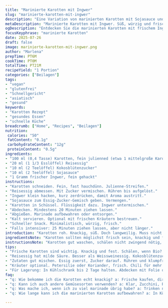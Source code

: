 ```yaml
---
title: "Marinierte Karotten mit Ingwer"
slug: "marinierte-karotten-mit-ingwer"
description: "Eine Variation von marinierten Karotten mit Sojasauce und frischem Ingwer. Die Karotten fein julienned, gemischt mit Reisessig, Kokosblütenzucker, Ingwerstückchen und Sojasauce. Kurz eingelegt für etwa 20 Minuten. Abtropfen, servieren. Vegan, glutenfrei, nussfrei, laktosefrei, eifrei. Kräuter optional. Einfaches Rezept, schnelle Zubereitung. Frische Schärfe durch Ingwer statt Zucker und Essig pur. Leicht würzig, angenehm säuerlich. Ideal als Beilage oder Salatkomponente. Portionsgröße für eine Person."
metaDescription: "Marinierte Karotten mit Ingwer. Süß, würzig und frisch. Perfekte Beilage oder Snack. Einfach zubereitet und vegan."
ogDescription: "Entdecken Sie die marinierten Karotten mit frischem Ingwer. Ideal als Snack oder Beilage. Vegan und glutenfrei."
focusKeyphrase: "marinierte Karotten"
date: 2025-07-26
draft: false
image: marinierte-karotten-mit-ingwer.png
author: "Marlena"
prepTime: PT6M
cookTime: PT0M
totalTime: PT21M
recipeYield: "1 Portion"
categories: ["Beilagen"]
tags:
- "vegan"
- "glutenfrei"
- "Schnellgericht"
- "asiatisch"
- "gesund"
keywords:
- "Karotten Rezept"
- "gesundes Essen"
- "schnelle Küche"
breadcrumb: ["Home", "Recipes", "Beilagen"]
nutrition: 
 calories: "50"
 fatContent: "0.1g"
 carbohydrateContent: "12g"
 proteinContent: "0.5g"
ingredients:
- "100 ml (0,4 Tasse) Karotten, fein julienned (etwa 1 mittelgroße Karotte)"
- "20 ml (1 1/3 Esslöffel) Reisessig"
- "10 ml (2 Teelöffel) Kokosblütenzucker"
- "10 ml (2 Teelöffel) Sojasauce"
- "1 Gramm frischer Ingwer, fein gehackt"
instructions:
- "Karotten schneiden. Fein, fast hauchdünn. Julienne-Streifen."
- "Reisessig abmessen. Mit Zucker vermischen. Rühren bis aufgelöst."
- "Ingwer klein hacken, kurz zerdrücken, damit Aroma austritt."
- "Sojasauce zum Essig-Zucker-Gemisch geben. Vermengen."
- "Karotten in Schüssel. Flüssigkeit dazu. Ingwer untermischen."
- "Abdecken. Mindestens 20 Minuten ziehen lassen."
- "Abgießen. Marinade aufbewahren oder entsorgen."
- "Kalt servieren. Optional mit frischen Kräutern bestreuen."
- "Schneller Snack. Minimalistisch, würzig, frisch."
- "Falls intensiver: 25 Minuten ziehen lassen, aber nicht länger."
introduction: "Karotten roh. Knackig, süß. Doch langweilig. Muss nicht. Würzig, sauer, anders. Hier Essig, Zucker? Nein. Reisessig, Kokosblütenzucker. Fein. Ingwer rein, ein Hauch Schärfe. Sojasauce statt Salz. Tiefe. Ruckzuck. Nur schneiden. Mischen. Warten. Nicht lang. 20 Minuten reicht. Abtropfen. Fertig. Beilage, Snack. Vegan, glutenfrei. Gesund obendrein. Einfach? Ja. Gute Grundlage für Variationen. Kräuter? Frisch oder getrocknet. Chili? Ein Stück Mut. Balance aus Süße, Säure, Schärfe. Nicht zu viel, nicht zu wenig. Biss bleibt. Knack. Frisch. Mittelmeer? Nein. Asien. Schnell und unkompliziert. Klar. Praktisch im Alltag. Wenig Aufwand, viel Effekt. Perfekte kleine Überraschung im Menü."
ingredientsNote: "Karotten sollten möglichst frisch sein, knackig und fest. Fein julienne schneiden hilft bei der schnellen Aufnahme der Marinade. Reisessig liefert milde Säure und ersetzt klassischen weißen Essig mit weniger Schärfe. Kokosblütenzucker ist ein Ersatz für normalen Zucker und bietet eine feine Karamellnote, kann aber auch durch Agavendicksaft oder Honig ersetzt werden. Sojasauce sorgt für Umami und Salz, bringt Tiefe in den Geschmack. Ingwer sorgt für leichte Schärfe, frisch und kräuterartig, keine getrockneten Alternativen verwenden, sonst fehlt das Aroma. Zutaten sind vegan und allergenfrei. Mengen anpassen je nach Geschmack und Süße der Karotten. Die Reihenfolge der Zutaten mischung wichtig, damit Zucker sich auflöst. Keine zusätzliche Flüssigkeit nötig, die Karotten ziehen den Geschmack."
instructionsNote: "Karotten gut waschen, schälen nicht zwingend nötig, wenn Bio. Julienne in dünnste Streifen schneiden, etwa 3 cm lang und 1-2 mm breit. Mix in kleinem Gefäß vorbereiten, damit Zucker nicht klumpt. Essig zuerst mit Zucker vermischen, rühren bis klar. Ingwer sehr fein hacken, dann leicht zerdrücken, um Aromen zu aktivieren. Sojasauce zuletzt einrühren. Karotten einlegen, gut durchmischen. Abdecken, nicht luftdicht, 20 Minuten ruhig stehen lassen. Nicht länger, sonst werden sie matschig. Abgießen, leicht ausdrücken. Eventuell mit gekühlten Kräutern oder Chiliöl verfeinern. Sofort servieren oder kalt stellen. Nicht kochen oder erhitzen, sonst Aroma verloren. Kein Salz extra nötig, Sojasauce reicht. Einfach, schnell, Geschmack intensiv."
tips:
- "Frische Karotten sind wichtig. Knackig und fest. Schälen, wenn Bio? Optional. Julienne schneiden für schnelles Marinieren. Dünn, etwa 1 mm. Länger ist Matschepampe. Karotten ziehen den Geschmack schnell auf."
- "Reisessig hat milde Säure. Besser als Weissweinessig. Kokosblütenzucker bringt Karamellnote. Agavendicksaft als Ersatz ist möglich. Sojasauce sorgt für Salz und Umami. Ideal, kein zusätzliches Salz nötig."
- "Zutaten gut mischen. Essig zuerst, Zucker darauf. Rühren und klumpfrei machen. Ingwer sollte frisch sein. Kein getrockneter, verliert Aromen. Karotten nach dem Marinieren abtropfen lassen, nicht zu lange liegen lassen."
- "Kräuter optional. Petersilie oder Koriander, frisch. Chili für mehr Schärfe. Achten auf Balance. Zu viel Ingwer macht’s scharf. 25 Minuten für intensiveren Geschmack, aber nicht länger."
- "Für Lagerung: In Kühlschrank bis 2 Tage halten. Abdecken mit Folie oder Deckel. Frische verlieren sie schnell, vor dem Servieren abgießen. Keine Kochen oder Erwärmen, Aroma geht verloren."
faq:
- "q: Wie bekomme ich die Karotten echt knackig? a: Frische kaufen, direkt verarbeiten. Wenn sie weich sind, geht der Biss verloren. Marinieren hilft etwas. Aber von Anfang an fest."
- "q: Kann ich auch andere Gemüsesorten verwenden? a: Klar, Zucchini, Rettich. Aber schneiden! Finanziell, weniger Zeit. Achten auf Marinierzeit, Gemüse braucht anders lange. Zucchini, weniger als Karotten."
- "q: Was mache ich, wenn ich zu viel marinade übrig habe? a: Trinken nicht empfohlen. Aber gut für Reisgerichte. Oder als Dressing für Salate. Einfach verwenden, kreativ sein."
- "q: Wie lange kann ich die marinierten Karotten aufbewahren? a: In Kühlschrank bis 48 Stunden. Danach können sie sauer werden. Geschmack verändert sich. Am besten frisch genießen, weniger als zwei Tage."

---
```

